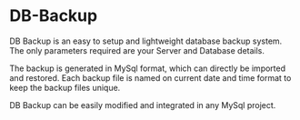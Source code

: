 # DB-Backup
DB Backup is an easy to setup and lightweight database backup system. The only parameters required are your Server and Database details.

The backup is generated in MySql format, which can directly be imported and restored. Each backup file is named on current date and time format to keep the backup files unique.

DB Backup can be easily modified and integrated in any MySql project.
